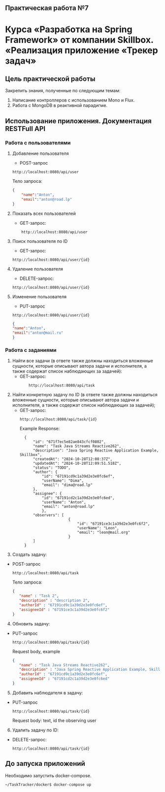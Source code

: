 
## Практическая работа №7
# Курса «Разработка на Spring Framework» от компании Skillbox. «Реализация приложение «Трекер задач»
## Цель практической работы
Закрепить знания, полученные по следующим темам:
<ol>
<li>Написание контроллеров с использованием Mono и Flux.</li>
<li>Работа с MongoDB в реактивной парадигме.</li>
</ol>

## Использование приложения. Документация RESTFull API

### Работа с пользователями

1. Добавление пользователя
   - POST-запрос
   
    ```http request
    http://localhost:8080/api/user
    ```
   Тело запроса:
    ```json body request
    {
        "name":"Anton",
        "email":"anton@road.lp"
    }
    ```

2. Показать всех пользователей
   - GET-запрос:
    ```http request
        http://localhost:8080/api/user
    ```

3. Поиск пользователя по ID
   - GET-запрос:
    ```http request
    http://localhost:8080/api/user/{id}
    ```
4. Удаление пользователя
    - DELETE-запрос:
    ```http request
    http://localhost:8080/api/user/{id}
    ```
5. Изменение пользователя
   - PUT-запрос

    ```http request
    http://localhost:8080/api/user/{id}
    ```

    ```json
    {
    "name":"Anton",
    "email":"anton@mail.ru"
    }
    ```
### Работа с заданиями

1. Найти все задачи (в ответе также должны находиться вложенные сущности, 
 которые описывают автора задачи и исполнителя, а также содержат список наблюдающих за задачей):
   - GET-запрос:
       ```http request
           http://localhost:8080/api/task
       ```
2. Найти конкретную задачу по ID (в ответе также должны находиться вложенные сущности, 
 которые описывают автора задачи и исполнителя, а также содержат список наблюдающих за задачей);
   - GET-запрос:
     ```http request
     http://localhost:8080/api/task/{id}
     ```
       Example Response:
     ```http response
       {
           "id": "671f7ec5e82ae843cfcf0802",
           "name": "Task Java Streams Reactive262",
           "description": "Java Spring Reactive Application Example, Skillbox",
           "createdAt": "2024-10-28T12:08:37Z",
           "updatedAt": "2024-10-28T12:09:51.518Z",
           "status": "TODO",
           "author": {
               "id": "67191cd9c1a39d2e3e0fc6ef",
               "userName": "Dima",
               "email": "dima@road.lp"
           },
           "assignee": {
               "id": "67191cd2c1a39d2e3e0fc6ed",
               "userName": "Anton",
               "email": "anton@road.lp"
               },
           "observers": [
                           {
                               "id": "67191ce3c1a39d2e3e0fc6f2",
                               "userName": "Leon",
                               "email": "leon@mail.org"
                           }
           ]
       }
      ```
3. Создать задачу:
- POST-запрос

    ```http request
    http://localhost:8080/api/task
    ```
  Тело запроса:
    ```json body request
    {
       "name" : "Task 2",
       "description" : "description 2",
       "authorId" : "67191cd9c1a39d2e3e0fc6ef",
       "assigneeId" : "67191ce3c1a39d2e3e0fc6f2"
    }
    ```
4. Обновить задачу:
- PUT-запрос
    ```http request
    http://localhost:8080/api/task/{id}
    ```
    Request body, example
    ```json
    {
       "name" : "Task Java Streams Reactive262",
       "description" : "Java Spring Reactive Application Example, Skillbox",
       "authorId" : "67191cd9c1a39d2e3e0fc6ef",
       "assigneeId" : "67191cd2c1a39d2e3e0fc6ed"
    }
    ```
5. Добавить наблюдателя в задачу:
- PUT-запрос
    ```http request
    http://localhost:8080/api/task/{id}
    ```
  Request body: text, id the observing user
  
6. Удалить задачу по ID:

- DELETE-запрос:
    ```http request
    http://localhost:8080/api/task/{id}
    ```
## До запуска приложений

Необходимо запустить docker-compose.
```
~/TaskTracker/docker$ docker-compose up
```